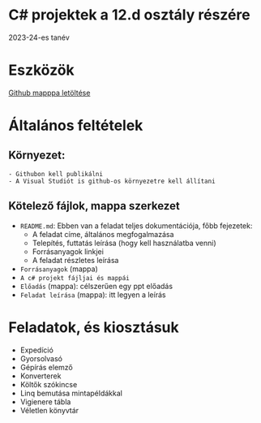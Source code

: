# C# projektek a 12.d osztály részére
2023-24-es tanév

# Eszközök
[Github mapppa letöltése](https://download-directory.github.io/)

# Általános feltételek
## Környezet:
    - Githubon kell publikálni
    - A Visual Studiót is github-os környezetre kell állítani

## Kötelező fájlok, mappa szerkezet
- `README.md`: Ebben van a feladat teljes dokumentációja, főbb fejezetek:
    - A feladat címe, általános megfogalmazása
    - Telepítés, futtatás leírása (hogy kell használatba venni)
    - Forrásanyagok linkjei
    - A feladat részletes leírása
- `Forrásanyagok` (mappa) 
- `A c# projekt fájljai és mappái`
- `Előadás` (mappa): célszerűen egy ppt előadás
- `Feladat leírása` (mappa): itt legyen a leírás

# Feladatok, és kiosztásuk

- Expedíció
- Gyorsolvasó
- Gépírás elemző
- Konverterek
- Költők szókincse
- Linq bemutása mintapéldákkal
- Vigienere tábla
- Véletlen könyvtár





